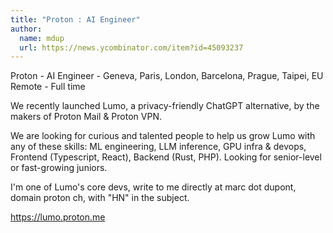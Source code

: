 ```yaml
---
title: "Proton : AI Engineer"
author:
  name: mdup
  url: https://news.ycombinator.com/item?id=45093237
---
```

Proton - AI Engineer - Geneva, Paris, London, Barcelona, Prague, Taipei, EU Remote - Full time

We recently launched Lumo, a privacy-friendly ChatGPT alternative, by the makers of Proton Mail &amp; Proton VPN.

We are looking for curious and talented people to help us grow Lumo with any of these skills: ML engineering, LLM inference, GPU infra &amp; devops, Frontend (Typescript, React), Backend (Rust, PHP). Looking for senior-level or fast-growing juniors.

I&#x27;m one of Lumo&#x27;s core devs, write to me directly at marc dot dupont, domain proton ch, with &quot;HN&quot; in the subject.

<a href="https:&#x2F;&#x2F;lumo.proton.me" rel="nofollow">https:&#x2F;&#x2F;lumo.proton.me</a>
<JobApplication />
